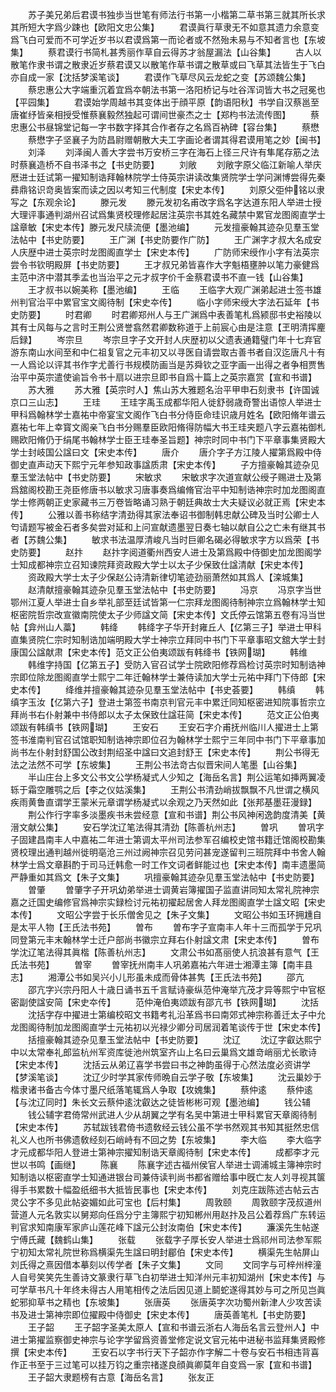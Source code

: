 <!-- { "loadSidebar": true } -->
　　苏子美兄弟后君谟书独歩当世笔有师法行书第一小楷第二草书第三就其所长求其所短大字爲少踈也【欧阳文忠公集】
　　君谟眞行草隶无不如意其遗力余意变爲飞白可爱而不可学近岁书以君谟爲第一而论者或不然殆未易与不知者言也【东坡集】
　　蔡君谟行书简札甚秀丽作草自云得苏才翁屋漏法【山谷集】
　　古人以散笔作隶书谓之散隶近岁蔡君谟又以散笔作草书谓之散草或曰飞草其法皆生于飞白亦自成一家【沈括梦溪笔谈】
　　君谟作飞草尽风云龙蛇之变【苏颂魏公集】
　　蔡忠惠公大字端重沉着宜爲夲朝法书第一洛阳桥记与吐谷浑词皆大书之冠冕也【平园集】
　　君谟始学周越书其变体出于顔平原【韵语阳秋】书学自汉蔡邕至唐崔纾皆亲相授受惟蔡襄毅然独起可谓间世豪杰之士【郑枃书法流传图】
　　蔡忠惠公书昼锦堂记每一字书数字择其合作者存之名爲百衲碑【容台集】
　　蔡懋
　　蔡懋字子坚襄子为防昌尉赠朝散大夫工字画论者谓其得君谟用笔之妙【闽书】
　　刘泽
　　刘泽闽人善大字尝书万安桥三字在海石上径三尺许有隼尾存筋之法时蔡襄造桥不自书泽书之【书史防要】
　　刘敞
　　刘敞字原父临江新喻人举庆厯进士廷试第一擢知制诰拜翰林院学士侍英宗讲读改集贤院学士学问渊博尝得先秦彞鼎铭识竒奥皆案而读之因以考知三代制度【宋史本传】
　　刘原父弡仲铭以隶写之【东观余论】
　　滕元发
　　滕元发初名甫改字爲名字达道东阳人举进士授大理评事通判湖州召试爲集贤校理修起居注英宗书其姓名藏禁中累官龙图阁直学士諡章敏【宋史本传】滕元发尺牍流便【墨池编】
　　元发擅豪翰其迹杂见羣玉堂法帖中【书史防要】
　　王广渊【书史防要作广防】
　　王广渊字才叔大名成安人庆歴中进士英宗时龙图阁直学士【宋史本传】
　　广防师宋绶作小字有法英宗尝令书钦明殿屏【书史防要】
　　王才叔兄弟皆喜作大字魁梧壅肿以笔力豪健爲主范中济中潜其季孟也当治平之元才叔字价千金蔡君谟书不直一钱【山谷集】
　　王才叔书以婉美称【墨池编】
　　王临
　　王临字大观广渊弟起进士签书雄州判官治平中累官宝文阁待制【宋史夲传】
　　临小字师宋绶大字法石延年【书史防要】
　　时君卿
　　时君卿郑州人与王广渊爲中表善笔札爲颍邸书史裕陵以其有士风每与之言时王荆公贤誉翕然君卿数称道于上前宸心由是注意【玊明清挥麈后録】
　　岑宗旦
　　岑宗旦字子文开封人庆歴初以父遗表通籍璧门年十七弃官游东南山水间至和中仁祖复官之元丰初又以寻医自请尝取古善书者自汉迄唐凡十有一人爲论以评其书作字尤善行书规模防画当是苏舜钦之亚字画一出得之者争相贾售治平中英宗遣使谕旨令书十扇以进宗旦即书自爲十篇上之英宗嘉赏【宣和书谱】
　　苏大雅
　　苏大雅【英宗时人】焦山苏大雅题名治平甲申石刻隶书【许国诚京口三山志】
　　王珪
　　王珪字禹玉成都华阳人徙舒弱歳奇警出语惊人举进士甲科爲翰林学士嘉祐中帝宴宝文阁作飞白书分侍臣命珪识歳月姓名【欧阳脩年谱云嘉祐七年上幸寳文阁亲飞白书分赐羣臣欧阳脩得防幅大书王珪夹题八字云嘉祐御札赐欧阳脩仍于绢尾书翰林学士臣王珪奉圣旨题】神宗时同中书门下平章事集贤殿大学士封岐国公諡曰文【宋史本传】
　　唐介
　　唐介字子方江陵人擢第爲殿中侍御史直声动天下熙宁元年参知政事諡质肃【宋史本传】
　　子方擅豪翰其迹杂见羣玉堂法帖中【书史防要】
　　宋敏求
　　宋敏求字次道宣献公绶子赐进士及第爲舘阁校勘王尧臣修唐书以敏求习唐事奏爲编脩官治平中知制诰神宗时加龙图阁直学士修两朝正史家藏书三万卷皆略诵习熟于朝廷典故士大夫疑议必就正焉【宋史本传】
　　公雅以善书称结字清劲得其家法奉诏书御制韩忠献公碑及当时公卿士人匄请题写被金石者多矣尝对延和上问宣献遗墨翌日奏七轴以献自公之亡未有继其书者【苏魏公集】
　　敏求书法温厚清峻凡当时巨卿名碣必得敏求字方以爲荣【书史防要】
　　赵抃
　　赵抃字阅道衢州西安人进士及第爲殿中侍御史加龙图阁学士知成都神宗立召知谏院拜资政殿大学士以太子少保致仕諡清献【宋史本传】
　　资政殿大学士太子少保赵公诗清新律切笔迹劲丽萧然如其爲人【滦城集】
　　赵清献擅豪翰其迹杂见羣玉堂法帖中【书史防要】
　　冯京
　　冯京字当世鄂州江夏人举进士自乡举礼部至廷试皆第一仁宗拜龙图阁待制神宗立爲翰林学士知枢密院哲宗改宣徽南院使太子少师諡文简【宋史本传】文氏停云馆第五卷有冯当世帖【弇州山人藁】
　　韩绛
　　韩绛字子华开封雍丘人【亿第三子】举进士甲科直集贤院仁宗时知制诰加端明殿大学士神宗立拜同中书门下平章事昭文舘大学士封康国公諡献肃【宋史本传】范文正公伯夷颂跋有韩绛书【铁网瑚】
　　韩维
　　韩维字持国【亿第五子】受防入官召试学士院欧阳修荐爲检讨英宗时知制诰神宗即位除龙图阁直学士熙宁二年迁翰林学士兼侍读加大学士元祐中拜门下侍郎【宋史本传】
　　绛维并擅豪翰其迹杂见羣玉堂法帖中【书史荟要】
　　韩缜
　　韩缜字玉汝【亿第六子】登进士第签书南京判官元丰中累迁同知枢密进知院事哲宗立拜尚书右仆射兼中书侍郎以太子太保致仕諡荘简【宋史本传】
　　范文正公伯夷颂跋有韩缜书【铁网瑚】
　　王安石
　　王安石字介甫抚州临川人擢进士上第签书淮南判官召试馆职知制诰神宗即位召为翰林学士熙宁三年同中书门下平章事加尚书左仆射封舒国公改封荆绍圣中諡曰文追封舒王【宋史本传】
　　荆公书得无法之法然不可学【东坡集】
　　王荆公书法竒古似晋宋间人笔墨【山谷集】
　　半山庄台上多文公书文公学杨凝式人少知之【海岳名言】荆公运笔如挿两翼凌轹于霜空雕鹗之后【李之仪姑溪集】
　　王荆公书清劲峭拔飘飘不凡世谓之横风疾雨黄鲁直谓学王蒙米元章谓学杨凝式以余观之乃天然如此【张邦基墨荘漫録】
　　荆公作行字率多淡墨疾书未尝经意【宣和书谱】荆公书风神闲逸韵度清美【黄溍文献公集】
　　安石学沈辽笔法得其清劲【陈善杭州志】
　　曽巩
　　曽巩字子固建昌南丰人中嘉祐二年进士第调太平州司法参军召编校史馆书籍迁馆阁校勘集贤校理出通判越州徙明亳沧三州过阙神宗召见劳问甚宠遂留判三班院拜中书舍人翰林学士爲文章斟酌于司马迁韩愈一时工作文词者鲜能过也【宋史本传】南丰遗墨简严静重如其爲文【朱子文集】
　　巩擅豪翰其迹杂见羣玉堂法帖中【书史防要】
　　曽肇
　　曽肇字子开巩幼弟举进士调黄岩簿擢国子监直讲同知太常礼院神宗嘉之迁国史编修官爲神宗实録检讨元祐初擢起居舍人拜龙图阁直学士諡文昭【宋史本传】
　　文昭公字尝于长乐僧舍见之【朱子文集】
　　文昭公书如玉环拥尰自是太平人物【王氏法书苑】
　　曽布
　　曽布字子宣南丰人年十三而孤学于兄巩同登第元丰末翰林学士迁户部尚书徽宗立拜右仆射諡文肃【宋史本传】
　　曽布学沈辽笔法得其眞楷【陈善杭州志】
　　文肃公书如髙丽使人抗浪甚有意气【王氏法书苑】
　　曽宰
　　曽宰抚州南丰人巩弟嘉祐六年进士湘潭主簿【南丰县志】
　　湘潭公书如吴兴小儿形虽未成而骨体甚隽【王氏法书苑】
　　邵亢
　　邵亢字兴宗丹阳人十歳日诵书五千言赋诗豪纵范仲淹举亢茂才异等熙宁中官枢密副使諡安简【宋史夲传】
　　范仲淹伯夷颂跋有邵亢书【铁网瑚】
　　沈括
　　沈括字存中擢进士第编校昭文书籍考礼沿革爲书曰南郊式神宗称善迁太子中允龙图阁待制加龙图阁直学士元祐初以光禄少卿分司居润着笔谈传于世【宋史本传】
　　括擅豪翰其迹杂见羣玉堂法帖中【书史防要】
　　沈辽
　　沈辽字叡达熙宁中以太常奉礼郎监杭州军资库徙池州筑室齐山上名曰云巢爲文雄竒峭丽尤长歌诗【宋史本传】
　　沈括云从弟辽喜学书尝曰书之神韵虽得于心然法度必资讲学【梦溪笔谈】
　　沈辽少时学其家传师晩自云学子敬【东坡集】
　　沈云巢妙于楷隶诸书备古今体寸墨尺纸落笔辄爲人争取【攻媿集】
　　蔡仲逺
　　蔡仲逺【与沈辽同时】朱长文云蔡仲逺沈叡达之徒皆彬彬可观【墨池编】
　　钱公辅
　　钱公辅字君倚常州武进人少从胡翼之学有名吴中第进士甲科累官天章阁待制【宋史本传】
　　苏轼跋钱君倚书遗敎经云钱公虽不学书然观其书知其挺然忠信礼义人也所书佛遗敎经刻石峭峙有不回之势【东坡集】
　　李大临
　　李大临字才元成都华阳人登进士第神宗擢知制诰天章阁待制【宋史本传】
　　成都李才元世以书鸣【画继】
　　陈襄
　　陈襄字述古福州侯官人举进士调浦城主簿神宗时知制诰以枢密直学士知通进银台司兼侍读判尚书都省赠给事中旣亡友人刘寻视其箧得手书累数十幅盈纸细书大抵皆民事也【宋史本传】
　　刘克庄跋陈述古帖云古灵公字不多见此帖姿媚如此可宝也【后村集】
　　周敦颐
　　周敦颐字茂叔道州营道人元名敦实以舅郑向任爲分宁主簿熙宁初知郴州用赵抃及吕公着荐爲广东转运判官求知南康军家庐山莲花峰下諡元公封汝南伯【宋史本传】
　　濂溪先生帖遂宁傅氏藏【魏鹤山集】
　　张载
　　张载字子厚长安人举进士爲祁州司法参军熙宁初知太常礼院世称爲横渠先生諡曰明封郿伯【宋史本传】
　　横渠先生帖屏山刘氏得之熹因借本摹刻以传学者【朱子文集】
　　文同
　　文同字与可梓州梓潼人自号笑笑先生善诗文篆隶行草飞白初举进士知洋州元丰初知湖州【宋史本传】与可学草书凡十年终未得古人用笔相传之法后因见道上鬬蛇遂得其妙与可之所见岂眞蛇邪抑草书之精也【东坡集】
　　张唐英
　　张唐英字次功蜀州新津人少攻苦读书及进士第神宗即位擢殿中侍御史【宋史本传】
　　唐英善笔札【书史防要】
　　王子韶
　　王子韶字圣美太原人【宣和书谱云浙右人海岳名言云登州人】中进士第擢监察御史神宗与论字学留爲资善堂修定说文官元祐中进秘书监拜集贤殿修撰【宋史本传】
　　王安石以字书行天下子韶亦作字解二十卷与安石书相违背喜作正书至于三过笔可以挂万钧之重宗禇遂良顔眞卿莫年自变爲一家【宣和书谱】
　　王子韶大隶题榜有古意【海岳名言】
　　张友正
